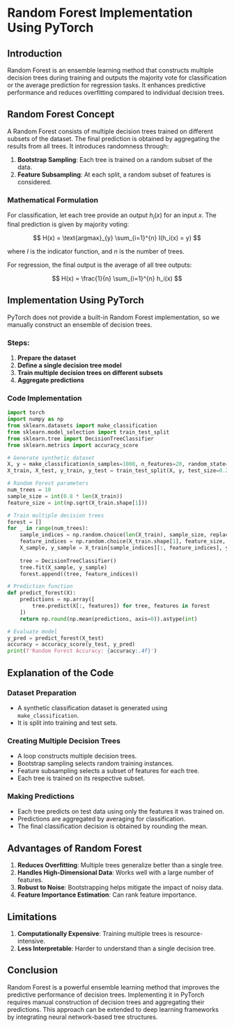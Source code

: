 # Random Forest Implementation Using PyTorch

## Introduction
Random Forest is an ensemble learning method that constructs multiple decision trees during training and outputs the majority vote for classification or the average prediction for regression tasks. It enhances predictive performance and reduces overfitting compared to individual decision trees.

## Random Forest Concept
A Random Forest consists of multiple decision trees trained on different subsets of the dataset. The final prediction is obtained by aggregating the results from all trees. It introduces randomness through:

1. **Bootstrap Sampling**: Each tree is trained on a random subset of the data.
2. **Feature Subsampling**: At each split, a random subset of features is considered.

### Mathematical Formulation
For classification, let each tree provide an output $h_i(x)$ for an input $x$. The final prediction is given by majority voting:

$$
H(x) = \text{argmax}_{y} \sum_{i=1}^{n} I(h_i(x) = y)
$$

where $I$ is the indicator function, and $n$ is the number of trees.

For regression, the final output is the average of all tree outputs:

$$
H(x) = \frac{1}{n} \sum_{i=1}^{n} h_i(x)
$$

## Implementation Using PyTorch
PyTorch does not provide a built-in Random Forest implementation, so we manually construct an ensemble of decision trees.

### Steps:
1. **Prepare the dataset**
2. **Define a single decision tree model**
3. **Train multiple decision trees on different subsets**
4. **Aggregate predictions**

### Code Implementation

```python
import torch
import numpy as np
from sklearn.datasets import make_classification
from sklearn.model_selection import train_test_split
from sklearn.tree import DecisionTreeClassifier
from sklearn.metrics import accuracy_score

# Generate synthetic dataset
X, y = make_classification(n_samples=1000, n_features=20, random_state=42)
X_train, X_test, y_train, y_test = train_test_split(X, y, test_size=0.2, random_state=42)

# Random Forest parameters
num_trees = 10
sample_size = int(0.8 * len(X_train))
feature_size = int(np.sqrt(X_train.shape[1]))

# Train multiple decision trees
forest = []
for _ in range(num_trees):
    sample_indices = np.random.choice(len(X_train), sample_size, replace=True)
    feature_indices = np.random.choice(X_train.shape[1], feature_size, replace=False)
    X_sample, y_sample = X_train[sample_indices][:, feature_indices], y_train[sample_indices]
    
    tree = DecisionTreeClassifier()
    tree.fit(X_sample, y_sample)
    forest.append((tree, feature_indices))

# Prediction function
def predict_forest(X):
    predictions = np.array([
        tree.predict(X[:, features]) for tree, features in forest
    ])
    return np.round(np.mean(predictions, axis=0)).astype(int)

# Evaluate model
y_pred = predict_forest(X_test)
accuracy = accuracy_score(y_test, y_pred)
print(f'Random Forest Accuracy: {accuracy:.4f}')
```

## Explanation of the Code

### Dataset Preparation
- A synthetic classification dataset is generated using `make_classification`.
- It is split into training and test sets.

### Creating Multiple Decision Trees
- A loop constructs multiple decision trees.
- Bootstrap sampling selects random training instances.
- Feature subsampling selects a subset of features for each tree.
- Each tree is trained on its respective subset.

### Making Predictions
- Each tree predicts on test data using only the features it was trained on.
- Predictions are aggregated by averaging for classification.
- The final classification decision is obtained by rounding the mean.

## Advantages of Random Forest

1. **Reduces Overfitting**: Multiple trees generalize better than a single tree.
2. **Handles High-Dimensional Data**: Works well with a large number of features.
3. **Robust to Noise**: Bootstrapping helps mitigate the impact of noisy data.
4. **Feature Importance Estimation**: Can rank feature importance.

## Limitations

1. **Computationally Expensive**: Training multiple trees is resource-intensive.
2. **Less Interpretable**: Harder to understand than a single decision tree.

## Conclusion
Random Forest is a powerful ensemble learning method that improves the predictive performance of decision trees. Implementing it in PyTorch requires manual construction of decision trees and aggregating their predictions. This approach can be extended to deep learning frameworks by integrating neural network-based tree structures.

